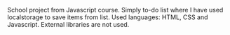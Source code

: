 School project from Javascript course.
Simply to-do list where I have used localstorage to save items from list. 
Used languages: HTML, CSS and Javascript. External libraries are not used.
